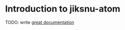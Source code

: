 # Introduction to jiksnu-atom

TODO: write [great documentation](http://jacobian.org/writing/great-documentation/what-to-write/)
